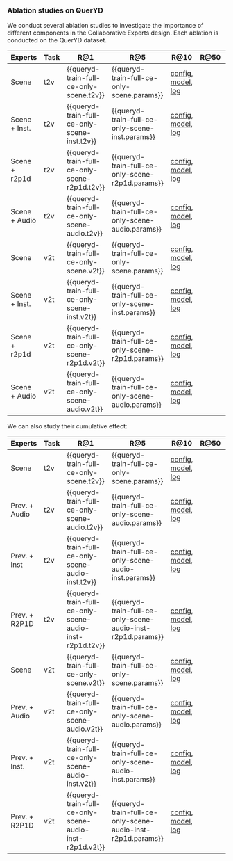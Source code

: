 
### Ablation studies on QuerYD

We conduct several ablation studies to investigate the importance of different components in the Collaborative Experts design.  Each ablation is conducted on the QuerYD dataset. 


| Experts | Task | R@1 | R@5 | R@10 | R@50 | MdR | MnR | Geom | params | Links |
| ----- | ---- | --- | --- | ---- | ---- | --- | --- | ----- | -- | -- |
| Scene    | t2v  | {{queryd-train-full-ce-only-scene.t2v}} | {{queryd-train-full-ce-only-scene.params}} | [config]({{queryd-train-full-ce-only-scene.config}}), [model]({{queryd-train-full-ce-only-scene.model}}), [log]({{queryd-train-full-ce-only-scene.log}}) |
| Scene + Inst. | t2v  | {{queryd-train-full-ce-only-scene-inst.t2v}} | {{queryd-train-full-ce-only-scene-inst.params}} | [config]({{queryd-train-full-ce-only-scene-inst.config}}), [model]({{queryd-train-full-ce-only-scene-inst.model}}), [log]({{queryd-train-full-ce-only-scene-inst.log}}) |
| Scene + r2p1d | t2v  | {{queryd-train-full-ce-only-scene-r2p1d.t2v}} | {{queryd-train-full-ce-only-scene-r2p1d.params}} | [config]({{queryd-train-full-ce-only-scene-r2p1d.config}}), [model]({{queryd-train-full-ce-only-scene-r2p1d.model}}), [log]({{queryd-train-full-ce-only-scene-r2p1d.log}}) |
| Scene + Audio | t2v  | {{queryd-train-full-ce-only-scene-audio.t2v}} | {{queryd-train-full-ce-only-scene-audio.params}} | [config]({{queryd-train-full-ce-only-scene-audio.config}}), [model]({{queryd-train-full-ce-only-scene-audio.model}}), [log]({{queryd-train-full-ce-only-scene-audio.log}}) |
| Scene    | v2t  | {{queryd-train-full-ce-only-scene.v2t}} | {{queryd-train-full-ce-only-scene.params}} | [config]({{queryd-train-full-ce-only-scene.config}}), [model]({{queryd-train-full-ce-only-scene.model}}), [log]({{queryd-train-full-ce-only-scene.log}}) |
| Scene + Inst. | v2t  | {{queryd-train-full-ce-only-scene-inst.v2t}} | {{queryd-train-full-ce-only-scene-inst.params}} | [config]({{queryd-train-full-ce-only-scene-inst.config}}), [model]({{queryd-train-full-ce-only-scene-inst.model}}), [log]({{queryd-train-full-ce-only-scene-inst.log}}) |
| Scene + r2p1d | v2t  | {{queryd-train-full-ce-only-scene-r2p1d.v2t}} | {{queryd-train-full-ce-only-scene-r2p1d.params}} | [config]({{queryd-train-full-ce-only-scene-r2p1d.config}}), [model]({{queryd-train-full-ce-only-scene-r2p1d.model}}), [log]({{queryd-train-full-ce-only-scene-r2p1d.log}}) |
| Scene + Audio | v2t  | {{queryd-train-full-ce-only-scene-audio.v2t}} | {{queryd-train-full-ce-only-scene-audio.params}} | [config]({{queryd-train-full-ce-only-scene-audio.config}}), [model]({{queryd-train-full-ce-only-scene-audio.model}}), [log]({{queryd-train-full-ce-only-scene-audio.log}}) |

We can also study their cumulative effect:

| Experts | Task | R@1 | R@5 | R@10 | R@50 | MdR | MnR | Geom | params | Links |
| ----- | ---- | --- | --- | ---- | ---- | --- | --- | ----- | -- | -- |
| Scene    | t2v  | {{queryd-train-full-ce-only-scene.t2v}} | {{queryd-train-full-ce-only-scene.params}} | [config]({{queryd-train-full-ce-only-scene.config}}), [model]({{queryd-train-full-ce-only-scene.model}}), [log]({{queryd-train-full-ce-only-scene.log}}) |
| Prev. + Audio    | t2v  | {{queryd-train-full-ce-only-scene-audio.t2v}} | {{queryd-train-full-ce-only-scene-audio.params}} | [config]({{queryd-train-full-ce-only-scene-audio.config}}), [model]({{queryd-train-full-ce-only-scene-audio.model}}), [log]({{queryd-train-full-ce-only-scene-audio.log}}) |
| Prev. + Inst    | t2v  | {{queryd-train-full-ce-only-scene-audio-inst.t2v}} | {{queryd-train-full-ce-only-scene-audio-inst.params}} | [config]({{queryd-train-full-ce-only-scene-audio-inst.config}}), [model]({{queryd-train-full-ce-only-scene-audio-inst.model}}), [log]({{queryd-train-full-ce-only-scene-audio-inst.log}}) |
| Prev. + R2P1D    | t2v  | {{queryd-train-full-ce-only-scene-audio-inst-r2p1d.t2v}} | {{queryd-train-full-ce-only-scene-audio-inst-r2p1d.params}} | [config]({{queryd-train-full-ce-only-scene-audio-inst-r2p1d.config}}), [model]({{queryd-train-full-ce-only-scene-audio-inst-r2p1d.model}}), [log]({{queryd-train-full-ce-only-scene-audio-inst-r2p1d.log}}) |
| Scene    | v2t  | {{queryd-train-full-ce-only-scene.v2t}} | {{queryd-train-full-ce-only-scene.params}} | [config]({{queryd-train-full-ce-only-scene.config}}), [model]({{queryd-train-full-ce-only-scene.model}}), [log]({{queryd-train-full-ce-only-scene.log}}) |
| Prev. + Audio    | v2t  | {{queryd-train-full-ce-only-scene-audio.v2t}} | {{queryd-train-full-ce-only-scene-audio.params}} | [config]({{queryd-train-full-ce-only-scene-audio.config}}), [model]({{queryd-train-full-ce-only-scene-audio.model}}), [log]({{queryd-train-full-ce-only-scene-audio.log}}) |
| Prev. + Inst.    | v2t  | {{queryd-train-full-ce-only-scene-audio-inst.v2t}} | {{queryd-train-full-ce-only-scene-audio-inst.params}} | [config]({{queryd-train-full-ce-only-scene-audio-inst.config}}), [model]({{queryd-train-full-ce-only-scene-audio-inst.model}}), [log]({{queryd-train-full-ce-only-scene-audio-inst.log}}) |
| Prev. + R2P1D    | v2t  | {{queryd-train-full-ce-only-scene-audio-inst-r2p1d.v2t}} | {{queryd-train-full-ce-only-scene-audio-inst-r2p1d.params}} | [config]({{queryd-train-full-ce-only-scene-audio-inst-r2p1d.config}}), [model]({{queryd-train-full-ce-only-scene-audio-inst-r2p1d.model}}), [log]({{queryd-train-full-ce-only-scene-audio-inst-r2p1d.log}}) |

